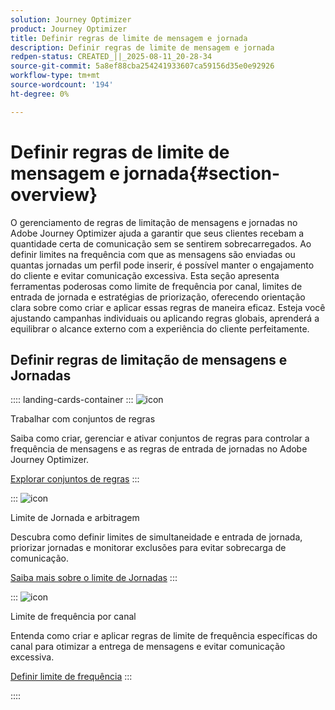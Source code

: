 ```yaml
---
solution: Journey Optimizer
product: Journey Optimizer
title: Definir regras de limite de mensagem e jornada
description: Definir regras de limite de mensagem e jornada
redpen-status: CREATED_||_2025-08-11_20-28-34
source-git-commit: 5a8ef88cba254241933607ca59156d35e0e92926
workflow-type: tm+mt
source-wordcount: '194'
ht-degree: 0%

---
```



# Definir regras de limite de mensagem e jornada{#section-overview}

O gerenciamento de regras de limitação de mensagens e jornadas no Adobe Journey Optimizer ajuda a garantir que seus clientes recebam a quantidade certa de comunicação sem se sentirem sobrecarregados. Ao definir limites na frequência com que as mensagens são enviadas ou quantas jornadas um perfil pode inserir, é possível manter o engajamento do cliente e evitar comunicação excessiva. Esta seção apresenta ferramentas poderosas como limite de frequência por canal, limites de entrada de jornada e estratégias de priorização, oferecendo orientação clara sobre como criar e aplicar essas regras de maneira eficaz. Esteja você ajustando campanhas individuais ou aplicando regras globais, aprenderá a equilibrar o alcance externo com a experiência do cliente perfeitamente.

## Definir regras de limitação de mensagens e Jornadas

:::: landing-cards-container
:::
![icon](https://cdn.experienceleague.adobe.com/icons/gear.svg?lang=pt-BR)

Trabalhar com conjuntos de regras

Saiba como criar, gerenciar e ativar conjuntos de regras para controlar a frequência de mensagens e as regras de entrada de jornadas no Adobe Journey Optimizer.

[Explorar conjuntos de regras](../using/conflict-prioritization/rule-sets.md)
:::

:::
![icon](https://cdn.experienceleague.adobe.com/icons/list-check.svg?lang=pt-BR)

Limite de Jornada e arbitragem

Descubra como definir limites de simultaneidade e entrada de jornada, priorizar jornadas e monitorar exclusões para evitar sobrecarga de comunicação.

[Saiba mais sobre o limite de Jornadas](../using/conflict-prioritization/journey-capping.md)
:::

:::
![icon](https://cdn.experienceleague.adobe.com/icons/circle-play.svg?lang=pt-BR)

Limite de frequência por canal

Entenda como criar e aplicar regras de limite de frequência específicas do canal para otimizar a entrega de mensagens e evitar comunicação excessiva.

[Definir limite de frequência](../using/conflict-prioritization/channel-capping.md)
:::

::::
